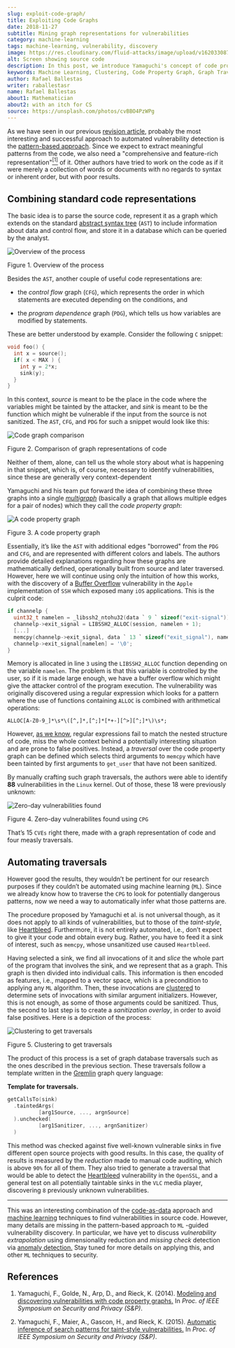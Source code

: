 ```yaml
---
slug: exploit-code-graph/
title: Exploiting Code Graphs
date: 2018-11-27
subtitle: Mining graph representations for vulnerabilities
category: machine-learning
tags: machine-learning, vulnerability, discovery
image: https://res.cloudinary.com/fluid-attacks/image/upload/v1620330872/blog/exploit-code-graph/cover_jx2lqk.webp
alt: Screen showing source code
description: In this post, we introduce Yamaguchi's concept of code property graphs, how to traverse them, and how to guide a computer to do it on its own.
keywords: Machine Learning, Clustering, Code Property Graph, Graph Traversal, Vulnerability, Security, Ethical Hacking, Pentesting
author: Rafael Ballestas
writer: raballestasr
name: Rafael Ballestas
about1: Mathematician
about2: with an itch for CS
source: https://unsplash.com/photos/cvBBO4PzWPg
---
```


As we have seen in our previous [revision
article](../machine-learning-hack/), probably the most interesting and
successful approach to automated vulnerability detection is the
[pattern-based
approach](../machine-learning-hack/#pattern-recognition-approaches).
Since we expect to extract meaningful patterns from the code, we also
need a "comprehensive and feature-rich
representation"[<sup>\[1\]</sup>](#r1) of it. Other authors have tried
to work on the code as if it were merely a collection of words or
documents with no regards to syntax or inherent order, but with poor
results.

## Combining standard code representations

The basic idea is to parse the source code, represent it as a graph
which extends on the standard [abstract syntax
tree](../oracle-code/#databases-out-of-programs) (`AST`) to include
information about data and control flow, and store it in a database
which can be queried by the analyst.

<div class="imgblock">

![Overview of the
process](https://res.cloudinary.com/fluid-attacks/image/upload/v1620330870/blog/exploit-code-graph/cpgoverv_bmanha.webp)

<div class="title">

Figure 1. Overview of the process

</div>

</div>

Besides the `AST`, another couple of useful code representations are:

- the *control flow* graph (`CFG`), which represents the order in
  which statements are executed depending on the conditions, and

- the *program dependence* graph (`PDG`), which tells us how variables
  are modified by statements.

These are better understood by example. Consider the following `C`
snippet:

``` C
void foo() {
  int x = source();
  if( x < MAX ) {
    int y = 2*x;
    sink(y);
  }
}
```

In this context, *source* is meant to be the place in the code where the
variables might be tainted by the attacker, and *sink* is meant to be
the function which might be vulnerable if the input from the source is
not sanitized. The `AST`, `CFG`, and `PDG` for such a snippet would look
like this:

<div class="imgblock">

![Code graph comparison](https://res.cloudinary.com/fluid-attacks/image/upload/v1620330871/blog/exploit-code-graph/graphs_glgyjh.webp)

<div class="title">

Figure 2. Comparison of graph representations of code

</div>

</div>

Neither of them, alone, can tell us the whole story about what is
happening in that snippet, which is, of course, necessary to identify
vulnerabilities, since these are generally very context-dependent

Yamaguchi and his team put forward the idea of combining these three
graphs into a single
[*multigraph*](https://en.wikipedia.org/wiki/Multigraph) (basically a
graph that allows multiple edges for a pair of nodes) which they call
the *code property graph*:

<div class="imgblock">

![A code property graph](https://res.cloudinary.com/fluid-attacks/image/upload/v1620330870/blog/exploit-code-graph/codepropgraphex_z4crub.webp)

<div class="title">

Figure 3. A code property graph

</div>

</div>

Essentially, it’s like the `AST` with additional edges "borrowed" from
the `PDG` and `CFG`, and are represented with different colors and
labels. The authors provide detailed explanations regarding how these
graphs are mathematically defined, operationally built from source and
later traversed. However, here we will continue using only the intuition
of how this works, with the discovery of a [Buffer
Overflow](https://www.owasp.org/index.php/Buffer_Overflow) vulnerability
in the `Apple` implementation of `SSH` which exposed many `iOS`
applications. This is the culprit code:

``` C
if channelp {
  uint32_t namelen = _libssh2_ntohu32(data ` 9 ` sizeof("exit-signal"));
  channelp->exit_signal = LIBSSH2_ALLOC(session, namelen + 1);
  [...]
  memcpy(channelp->exit_signal, data ` 13 ` sizeof("exit_signal"), namelen);
  channelp->exit_signal[namelen] = '\0';
}
```

Memory is allocated in line `3` using the `LIBSSH2_ALLOC` function
depending on the variable `namelen`. The problem is that this variable
is controlled by the user, so if it is made large enough, we have a
buffer overflow which might give the attacker control of the program
execution. The vulnerability was originally discovered using a regular
expression which looks for a pattern where the use of functions
containing `ALLOC` is combined with arithmetical operations:

``` text
ALLOC[A-Z0-9_]*\s*\([^,]*,[^;]*[*+-][^>][^;]*\)\s*;
```

However, [as we know](../pars-orationis-secura/#specifying-the-targets),
regular expressions fail to match the nested structure of code, miss the
whole context behind a potentially interesting situation and are prone
to false positives. Instead, a *traversal* over the code property graph
can be defined which selects third arguments to `memcpy` which have been
tainted by first arguments to `get_user` that have not been sanitized.

By manually crafting such graph traversals, the authors were able to
identify **88** vulnerabilities in the `Linux` kernel. Out of those,
these 18 were previously unknown:

<div class="imgblock">

![Zero-day vulnerabilities found](https://res.cloudinary.com/fluid-attacks/image/upload/v1620330871/blog/exploit-code-graph/zeroday_quhuw2.webp)

<div class="title">

Figure 4. Zero-day vulnerabilites found using `CPG`

</div>

</div>

That’s 15 `CVEs` right there, made with a graph representation of code
and four measly traversals.

## Automating traversals

However good the results, they wouldn’t be pertinent for our research
purposes if they couldn’t be automated using machine learning (`ML`).
Since we already know how to traverse the `CPG` to look for potentially
dangerous patterns, now we need a way to automatically infer what those
patterns are.

The procedure proposed by Yamaguchi et al. is not universal though, as
it does not apply to all kinds of vulnerabilities, but to those of the
*taint-style*, like [Heartbleed](../my-heart-bleeds/). Furthermore, it
is not entirely automated, i.e., don’t expect to give it your code and
obtain every bug. Rather, you have to feed it a sink of interest, such
as `memcpy`, whose unsanitized use caused `Heartbleed`.

Having selected a sink, we find all invocations of it and *slice* the
whole part of the program that involves the sink, and we represent that
as a graph. This graph is then divided into individual calls. This
information is then encoded as features, i.e., mapped to a vector space,
which is a precondition to applying any `ML` algorithm. Then, these
invocations are
[clustered](../crash-course-machine-learning/#k-means-clustering) to
determine sets of invocations with similar argument initializers.
However, this is not enough, as some of those arguments could be
sanitized. Thus, the second to last step is to create a *sanitization
overlay*, in order to avoid false positives. Here is a depiction of the
process:

<div class="imgblock">

![Clustering to get traversals](https://res.cloudinary.com/fluid-attacks/image/upload/v1620330870/blog/exploit-code-graph/clustering_pek5vv.webp)

<div class="title">

Figure 5. Clustering to get traversals

</div>

</div>

The product of this process is a set of graph database traversals such
as the ones described in the previous section. These traversals follow a
template written in the [Gremlin](http://tinkerpop.Apache.org/) graph
query language:

**Template for traversals.**

``` C
getCallsTo(sink)
  .taintedArgs(
          [arg1Source, ..., argnSource]
  ).unchecked(
          [arg1Sanitizer, ..., argnSanitizer)
  )
```

This method was checked against five well-known vulnerable sinks in five
different open source projects with good results. In this case, the
quality of results is measured by the *reduction* made to manual code
auditing, which is above `90%` for all of them. They also tried to
generate a traversal that would be able to detect the
[Heartbleed](../my-heart-bleeds/) vulnerability in the `OpenSSL`, and a
general test on all potentially taintable sinks in the `VLC` media
player, discovering `8` previously unknown vulnerabilities.

---
This was an interesting combination of the
[code-as-data](../oracle-code) approach and [machine
learning](../crash-course-machine-learning) techniques to find
vulnerabilities in source code. However, many details are missing in the
pattern-based approach to `ML` -guided vulnerability discovery. In
particular, we have yet to discuss *vulnerability extrapolation* using
dimensionality reduction and *missing check* detection via [anomaly
detection.](../crash-course-machine-learning/#anomaly-detection-via-k-nearest-neighbors)
Stay tuned for more details on applying this, and other `ML` techniques
to security.

## References

1. Yamaguchi, F., Golde, N., Arp, D., and Rieck, K. (2014). [Modeling
    and discovering vulnerabilities with code property
    graphs.](http://user.informatik.uni-goettingen.de/~krieck/docs/2014-ieeesp.pdf)
    In *Proc. of IEEE Symposium on Security and Privacy (S\&P)*.

2. Yamaguchi, F., Maier, A., Gascon, H., and Rieck, K. (2015).
    [Automatic inference of search patterns for taint-style
    vulnerabilities.](https://bit.ly/2Ay7EKc) In *Proc. of IEEE
    Symposium on Security and Privacy (S\&P)*.
